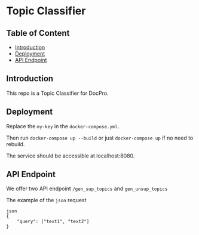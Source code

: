 # Topic Classifier

## Table of Content
- [Introduction](#introduction)
- [Deployment](#deployment)
- [API Endpoint](#api-endpoint)

## Introduction
This repo is a Topic Classifier for DocPro.

## Deployment

Replace the `my-key` in the `docker-compose.yml`.

Then run `docker-compose up --build` or just `docker-compose up` if no need to rebuild. 

The service should be accessible at localhost:8080.

## API Endpoint
We offer two API endpoint `/gen_sup_topics` and `gen_unsup_topics`

The example of the `json` request
```angular2html
json
{
    "query": ["text1", "text2"]
}
```
